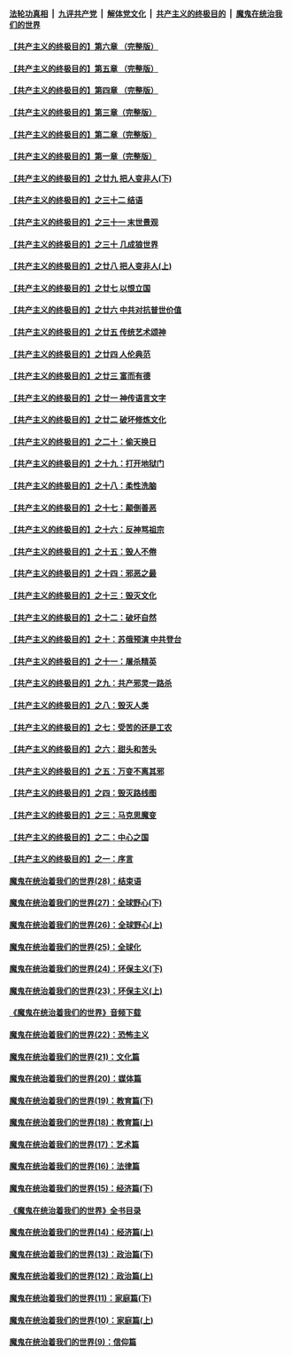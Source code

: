 ####  [法轮功真相](../../../../basic/blob/master/README.md?t=04182330) &nbsp;|&nbsp; [九评共产党](../../../../9ping.md/blob/master/README.md?t=04182330) &nbsp;|&nbsp; [解体党文化](../../../../jtdwh.md/blob/master/README.md?t=04182330)  &nbsp;|&nbsp; [共产主义的终极目的](../../../../gczydzjmd.md/blob/master/README.md?t=04182330) &nbsp;|&nbsp; [魔鬼在统治我们的世界](../../../../mgztzwmdsj.md/blob/master/README.md?t=04182330) 

#### [【共产主义的终极目的】第六章 （完整版）](../pages/nsc422/n11428913.md?t=04182330) 

#### [【共产主义的终极目的】第五章 （完整版）](../pages/nsc422/n11428912.md?t=04182330) 

#### [【共产主义的终极目的】第四章 （完整版）](../pages/nsc422/n11428907.md?t=04182330) 

#### [【共产主义的终极目的】第三章（完整版）](../pages/nsc422/n11428848.md?t=04182330) 

#### [【共产主义的终极目的】第二章（完整版）](../pages/nsc422/n11428831.md?t=04182330) 

#### [【共产主义的终极目的】第一章（完整版）](../pages/nsc422/n11417651.md?t=04182330) 

#### [【共产主义的终极目的】之廿九 把人变非人(下)](../pages/nsc422/n11344140.md?t=04182330) 

#### [【共产主义的终极目的】之三十二 结语](../pages/nsc422/n11360535.md?t=04182330) 

#### [【共产主义的终极目的】之三十一 末世景观](../pages/nsc422/n11351129.md?t=04182330) 

#### [【共产主义的终极目的】之三十 几成狼世界](../pages/nsc422/n11348280.md?t=04182330) 

#### [【共产主义的终极目的】之廿八 把人变非人(上)](../pages/nsc422/n11340492.md?t=04182330) 

#### [【共产主义的终极目的】之廿七 以恨立国](../pages/nsc422/n11336944.md?t=04182330) 

#### [【共产主义的终极目的】之廿六 中共对抗普世价值](../pages/nsc422/n11324785.md?t=04182330) 

#### [【共产主义的终极目的】之廿五 传统艺术颂神](../pages/nsc422/n11296396.md?t=04182330) 

#### [【共产主义的终极目的】之廿四 人伦典范](../pages/nsc422/n11296397.md?t=04182330) 

#### [【共产主义的终极目的】之廿三 富而有德](../pages/nsc422/n11283598.md?t=04182330) 

#### [【共产主义的终极目的】之廿一 神传语言文字](../pages/nsc422/n11263265.md?t=04182330) 

#### [【共产主义的终极目的】之廿二 破坏修炼文化](../pages/nsc422/n11245728.md?t=04182330) 

#### [【共产主义的终极目的】之二十：偷天换日](../pages/nsc422/n11238846.md?t=04182330) 

#### [【共产主义的终极目的】之十九：打开地狱门](../pages/nsc422/n11206376.md?t=04182330) 

#### [【共产主义的终极目的】之十八：柔性洗脑](../pages/nsc422/n11199994.md?t=04182330) 

#### [【共产主义的终极目的】之十七：颠倒善恶](../pages/nsc422/n11179782.md?t=04182330) 

#### [【共产主义的终极目的】之十六：反神骂祖宗](../pages/nsc422/n11166798.md?t=04182330) 

#### [【共产主义的终极目的】之十五：毁人不倦](../pages/nsc422/n11166792.md?t=04182330) 

#### [【共产主义的终极目的】之十四：邪恶之最](../pages/nsc422/n11150249.md?t=04182330) 

#### [【共产主义的终极目的】之十三：毁灭文化](../pages/nsc422/n11135227.md?t=04182330) 

#### [【共产主义的终极目的】之十二：破坏自然](../pages/nsc422/n11135214.md?t=04182330) 

#### [【共产主义的终极目的】之十：苏俄预演 中共登台](../pages/nsc422/n11118424.md?t=04182330) 

#### [【共产主义的终极目的】之十一：屠杀精英](../pages/nsc422/n11118442.md?t=04182330) 

#### [【共产主义的终极目的】之九：共产邪灵一路杀](../pages/nsc422/n11114139.md?t=04182330) 

#### [【共产主义的终极目的】之八：毁灭人类](../pages/nsc422/n11108503.md?t=04182330) 

#### [【共产主义的终极目的】之七：受苦的还是工农](../pages/nsc422/n11101809.md?t=04182330) 

#### [【共产主义的终极目的】之六：甜头和苦头](../pages/nsc422/n11096971.md?t=04182330) 

#### [【共产主义的终极目的】之五：万变不离其邪](../pages/nsc422/n11091285.md?t=04182330) 

#### [【共产主义的终极目的】之四：毁灭路线图](../pages/nsc422/n11086284.md?t=04182330) 

#### [【共产主义的终极目的】之三：马克思魔变](../pages/nsc422/n11061941.md?t=04182330) 

#### [【共产主义的终极目的】之二：中心之国](../pages/nsc422/n11047728.md?t=04182330) 

#### [【共产主义的终极目的】之一：序言](../pages/nsc422/n11086077.md?t=04182330) 

#### [魔鬼在统治着我们的世界(28)：结束语](../pages/nsc422/n10936246.md?t=04182330) 

#### [魔鬼在统治着我们的世界(27)：全球野心(下)](../pages/nsc422/n10928319.md?t=04182330) 

#### [魔鬼在统治着我们的世界(26)：全球野心(上)](../pages/nsc422/n10900318.md?t=04182330) 

#### [魔鬼在统治着我们的世界(25)：全球化](../pages/nsc422/n10788205.md?t=04182330) 

#### [魔鬼在统治着我们的世界(24)：环保主义(下)](../pages/nsc422/n10695307.md?t=04182330) 

#### [魔鬼在统治着我们的世界(23)：环保主义(上)](../pages/nsc422/n10688613.md?t=04182330) 

#### [《魔鬼在统治着我们的世界》音频下载](../pages/nsc422/n10635553.md?t=04182330) 

#### [魔鬼在统治着我们的世界(22)：恐怖主义](../pages/nsc422/n10614727.md?t=04182330) 

#### [魔鬼在统治着我们的世界(21)：文化篇](../pages/nsc422/n10597706.md?t=04182330) 

#### [魔鬼在统治着我们的世界(20)：媒体篇](../pages/nsc422/n10586579.md?t=04182330) 

#### [魔鬼在统治着我们的世界(19)：教育篇(下)](../pages/nsc422/n10564808.md?t=04182330) 

#### [魔鬼在统治着我们的世界(18)：教育篇(上)](../pages/nsc422/n10526970.md?t=04182330) 

#### [魔鬼在统治着我们的世界(17)：艺术篇](../pages/nsc422/n10499093.md?t=04182330) 

#### [魔鬼在统治着我们的世界(16)：法律篇](../pages/nsc422/n10485969.md?t=04182330) 

#### [魔鬼在统治着我们的世界(15)：经济篇(下)](../pages/nsc422/n10469975.md?t=04182330) 

#### [《魔鬼在统治着我们的世界》全书目录](../pages/nsc422/n10464261.md?t=04182330) 

#### [魔鬼在统治着我们的世界(14)：经济篇(上)](../pages/nsc422/n10457370.md?t=04182330) 

#### [魔鬼在统治着我们的世界(13)：政治篇(下)](../pages/nsc422/n10448270.md?t=04182330) 

#### [魔鬼在统治着我们的世界(12)：政治篇(上)](../pages/nsc422/n10444576.md?t=04182330) 

#### [魔鬼在统治着我们的世界(11)：家庭篇(下)](../pages/nsc422/n10440961.md?t=04182330) 

#### [魔鬼在统治着我们的世界(10)：家庭篇(上)](../pages/nsc422/n10435448.md?t=04182330) 

#### [魔鬼在统治着我们的世界(9)：信仰篇](../pages/nsc422/n10432159.md?t=04182330) 

